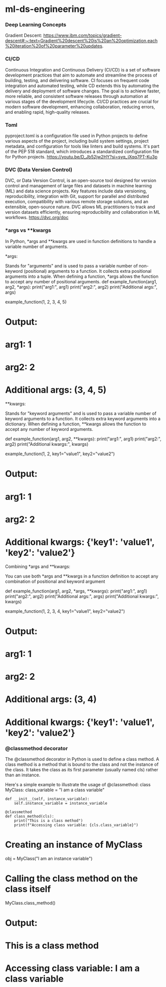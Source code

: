 # ml-ds-engineering

### Deep Learning Concepts
Gradient Descent: https://www.ibm.com/topics/gradient-descent#:~:text=Gradient%20descent%20is%20an%20optimization,each%20iteration%20of%20parameter%20updates.

### CI/CD
Continuous Integration and Continuous Delivery (CI/CD) is a set of software development practices that aim to automate and streamline the process of building, testing, and delivering software. CI focuses on frequent code integration and automated testing, while CD extends this by automating the delivery and deployment of software changes. The goal is to achieve faster, more reliable, and consistent software releases through automation at various stages of the development lifecycle. CI/CD practices are crucial for modern software development, enhancing collaboration, reducing errors, and enabling rapid, high-quality releases.

### Toml
pyproject.toml is a configuration file used in Python projects to define various aspects of the project, including build system settings, project metadata, and configuration for tools like linters and build systems. It's part of the PEP 518 standard, which introduces a standardized configuration file for Python projects.
https://youtu.be/D_Jb52jw2HY?si=syq_jXqq7PT-Ku3p

### DVC (Data Version Control)
DVC, or Data Version Control, is an open-source tool designed for version control and management of large files and datasets in machine learning (ML) and data science projects. Key features include data versioning, reproducibility, integration with Git, support for parallel and distributed execution, compatibility with various remote storage solutions, and an extensible, open-source nature. DVC allows ML practitioners to track and version datasets efficiently, ensuring reproducibility and collaboration in ML workflows.
https://dvc.org/doc

### *args vs **kwargs
In Python, *args and **kwargs are used in function definitions to handle a variable number of arguments.

*args:

Stands for "arguments" and is used to pass a variable number of non-keyword (positional) arguments to a function.
It collects extra positional arguments into a tuple.
When defining a function, *args allows the function to accept any number of positional arguments.
def example_function(arg1, arg2, *args):
    print("arg1:", arg1)
    print("arg2:", arg2)
    print("Additional args:", args)

example_function(1, 2, 3, 4, 5)
# Output:
# arg1: 1
# arg2: 2
# Additional args: (3, 4, 5)


**kwargs:

Stands for "keyword arguments" and is used to pass a variable number of keyword arguments to a function.
It collects extra keyword arguments into a dictionary.
When defining a function, **kwargs allows the function to accept any number of keyword arguments.

def example_function(arg1, arg2, **kwargs):
    print("arg1:", arg1)
    print("arg2:", arg2)
    print("Additional kwargs:", kwargs)

example_function(1, 2, key1="value1", key2="value2")
# Output:
# arg1: 1
# arg2: 2
# Additional kwargs: {'key1': 'value1', 'key2': 'value2'}

Combining *args and **kwargs:

You can use both *args and **kwargs in a function definition to accept any combination of positional and keyword argument

def example_function(arg1, arg2, *args, **kwargs):
    print("arg1:", arg1)
    print("arg2:", arg2)
    print("Additional args:", args)
    print("Additional kwargs:", kwargs)

example_function(1, 2, 3, 4, key1="value1", key2="value2")
# Output:
# arg1: 1
# arg2: 2
# Additional args: (3, 4)
# Additional kwargs: {'key1': 'value1', 'key2': 'value2'}

### @classmethod decorator
The @classmethod decorator in Python is used to define a class method. A class method is a method that is bound to the class and not the instance of the class. It takes the class as its first parameter (usually named cls) rather than an instance.

Here's a simple example to illustrate the usage of @classmethod:
class MyClass:
    class_variable = "I am a class variable"

    def __init__(self, instance_variable):
        self.instance_variable = instance_variable

    @classmethod
    def class_method(cls):
        print("This is a class method")
        print(f"Accessing class variable: {cls.class_variable}")

# Creating an instance of MyClass
obj = MyClass("I am an instance variable")

# Calling the class method on the class itself
MyClass.class_method()

# Output:
# This is a class method
# Accessing class variable: I am a class variable




